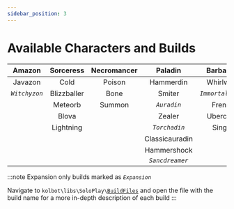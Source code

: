 ```yaml
---
sidebar_position: 3
---
```


# Available Characters and Builds

| Amazon | Sorceress | Necromancer | Paladin | Barbarian | Druid | Assassin |
|:------:|:-------:|:-------:|:------:|:------:|:------:|:-----:|
| Javazon | Cold | Poison | Hammerdin| Whirlwind | Wind |Trapsin|
| *`Witchyzon`* | Blizzballer | Bone | Smiter| *`Immortalwhirl`* | Elemental | Whirlsin |
| | Meteorb | Summon | *`Auradin`* | Frenzy | Plaguewolf |
| | Blova | | Zealer | Uberconc | Wolf |
| | Lightning | | *`Torchadin`* | Singer |
| |  | | Classicauradin |  |
| |  | | Hammershock |  |
| |  | | *`Sancdreamer`* |  |

:::note
Expansion only builds marked as *`Expansion`*

Navigate to ``kolbot\libs\SoloPlay\``[``BuildFiles``](https://github.com/blizzhackers/kolbot-SoloPlay/tree/restructuring/libs/SoloPlay/BuildFiles) and open the file with the build name for a more in-depth description of each build
:::
